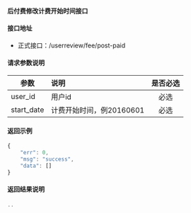 #### 后付费修改计费开始时间接口

#### 接口地址
  * 正式接口：/userreview/fee/post-paid

#### 请求参数说明
|  参数         |说明          |是否必选|
| ------------- |:-------------|:-----:|
| user_id | 用户id |必选    |
| start_date| 计费开始时间，例20160601 |必选    |

#### 返回示例
```javascript
{
    "err": 0,
    "msg": "success",
    "data": []
}
```

#### 返回结果说明
```javascript
..
```